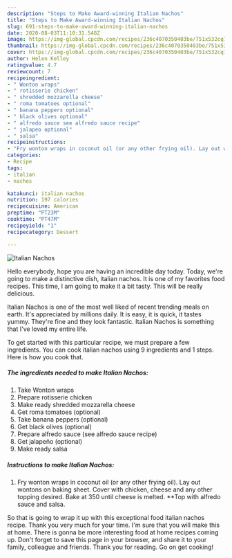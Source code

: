```yaml
---
description: "Steps to Make Award-winning Italian Nachos"
title: "Steps to Make Award-winning Italian Nachos"
slug: 691-steps-to-make-award-winning-italian-nachos
date: 2020-08-03T11:10:31.548Z
image: https://img-global.cpcdn.com/recipes/236c4070350403be/751x532cq70/italian-nachos-recipe-main-photo.jpg
thumbnail: https://img-global.cpcdn.com/recipes/236c4070350403be/751x532cq70/italian-nachos-recipe-main-photo.jpg
cover: https://img-global.cpcdn.com/recipes/236c4070350403be/751x532cq70/italian-nachos-recipe-main-photo.jpg
author: Helen Kelley
ratingvalue: 4.7
reviewcount: 7
recipeingredient:
- " Wonton wraps"
- " rotisserie chicken"
- " shredded mozzarella cheese"
- " roma tomatoes optional"
- " banana peppers optional"
- " black olives optional"
- " alfredo sauce see alfredo sauce recipe"
- " jalapeo optional"
- " salsa"
recipeinstructions:
- "Fry wonton wraps in coconut oil (or any other frying oil). Lay out wontons on baking sheet. Cover with chicken, cheese and any other topping desired. Bake at 350 until cheese is melted. **Top with alfredo sauce and salsa."
categories:
- Recipe
tags:
- italian
- nachos

katakunci: italian nachos 
nutrition: 197 calories
recipecuisine: American
preptime: "PT23M"
cooktime: "PT47M"
recipeyield: "1"
recipecategory: Dessert

---
```



![Italian Nachos](https://img-global.cpcdn.com/recipes/236c4070350403be/751x532cq70/italian-nachos-recipe-main-photo.jpg)

Hello everybody, hope you are having an incredible day today. Today, we're going to make a distinctive dish, italian nachos. It is one of my favorites food recipes. This time, I am going to make it a bit tasty. This will be really delicious.



Italian Nachos is one of the most well liked of recent trending meals on earth. It's appreciated by millions daily. It is easy, it is quick, it tastes yummy. They're fine and they look fantastic. Italian Nachos is something that I've loved my entire life.


To get started with this particular recipe, we must prepare a few ingredients. You can cook italian nachos using 9 ingredients and 1 steps. Here is how you cook that.

<!--inarticleads1-->

##### The ingredients needed to make Italian Nachos:

1. Take  Wonton wraps
1. Prepare  rotisserie chicken
1. Make ready  shredded mozzarella cheese
1. Get  roma tomatoes (optional)
1. Take  banana peppers (optional)
1. Get  black olives (optional)
1. Prepare  alfredo sauce (see alfredo sauce recipe)
1. Get  jalapeño (optional)
1. Make ready  salsa




<!--inarticleads2-->

##### Instructions to make Italian Nachos:

1. Fry wonton wraps in coconut oil (or any other frying oil). Lay out wontons on baking sheet. Cover with chicken, cheese and any other topping desired. Bake at 350 until cheese is melted. **Top with alfredo sauce and salsa.




So that is going to wrap it up with this exceptional food italian nachos recipe. Thank you very much for your time. I'm sure that you will make this at home. There is gonna be more interesting food at home recipes coming up. Don't forget to save this page in your browser, and share it to your family, colleague and friends. Thank you for reading. Go on get cooking!
